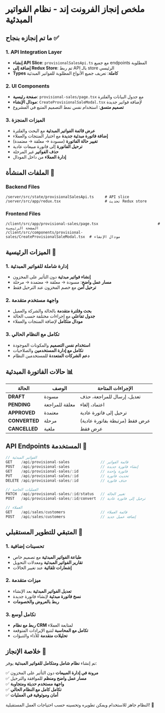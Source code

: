 # ملخص إنجاز الفرونت إند - نظام الفواتير المبدئية

## ما تم إنجازه بنجاح ✅

### 1. API Integration Layer
- **إنشاء API Slice**: `provisionalSalesApi.ts` مع جميع endpoints المطلوبة
- **إضافة إلى Redux Store**: تم ربط API بالـ store الرئيسي
- **Types كاملة**: تعريف جميع الأنواع المطلوبة للفواتير المبدئية

### 2. UI Components
- **صفحة رئيسية**: `provisional-sales/page.tsx` مع جدول البيانات والفلترة
- **مودال الإنشاء**: `CreateProvisionalSaleModal.tsx` لإضافة فواتير جديدة
- **تصميم متسق**: استخدام نفس نمط التصميم المتبع في المشروع

### 3. الميزات المنجزة
- **عرض قائمة الفواتير المبدئية** مع البحث والفلترة
- **إضافة فاتورة مبدئية جديدة** مع اختيار المنتجات والعملاء
- **تغيير حالة الفاتورة** (مسودة → معلقة → معتمدة)
- **ترحيل الفاتورة** إلى فاتورة مبيعات عادية
- **حذف الفواتير** غير المرحلة
- **إدارة العملاء** من داخل المودال

## الملفات المنشأة 📁

### Backend Files
```
/server/src/state/provisionalSalesApi.ts     # API slice
/server/src/app/redux.tsx                    # تحديث Redux store
```

### Frontend Files
```
/client/src/app/provisional-sales/page.tsx                           # الصفحة الرئيسية
/client/src/components/provisional-sales/CreateProvisionalSaleModal.tsx  # مودال الإنشاء
```

## الميزات الرئيسية 🚀

### 1. إدارة شاملة للفواتير المبدئية
- **إنشاء فواتير مبدئية** دون التأثير على المخزون
- **مسار عمل واضح**: مسودة → معلقة → معتمدة → مرحلة
- **ترحيل آمن** مع خصم المخزون عند الترحيل فقط

### 2. واجهة مستخدم متقدمة
- **بحث وفلترة متقدمة** بالحالة والشركة والعميل
- **جدول تفاعلي** مع إجراءات مختلفة حسب الحالة
- **مودال متكامل** لإضافة المنتجات والعملاء

### 3. تكامل مع النظام الحالي
- **استخدام نفس التصميم** والمكونات الموجودة
- **تكامل مع إدارة المستخدمين** والصلاحيات
- **دعم الشركات المتعددة** للمستخدمين النظام

## حالات الفاتورة المبدئية 📊

| الحالة | الوصف | الإجراءات المتاحة |
|--------|--------|-------------------|
| **DRAFT** | مسودة | تعديل، إرسال للمراجعة، حذف |
| **PENDING** | معلقة للمراجعة | اعتماد، إلغاء |
| **APPROVED** | معتمدة | ترحيل إلى فاتورة عادية |
| **CONVERTED** | مرحلة | عرض فقط (مرتبطة بفاتورة عادية) |
| **CANCELLED** | ملغية | عرض فقط |

## API Endpoints المستخدمة 🔗

```typescript
// الفواتير المبدئية
GET    /api/provisional-sales              // قائمة الفواتير
POST   /api/provisional-sales              // إنشاء فاتورة جديدة
GET    /api/provisional-sales/:id          // فاتورة واحدة
PUT    /api/provisional-sales/:id          // تحديث فاتورة
DELETE /api/provisional-sales/:id          // حذف فاتورة

// العمليات الخاصة
PATCH  /api/provisional-sales/:id/status   // تغيير الحالة
POST   /api/provisional-sales/:id/convert  // ترحيل إلى فاتورة عادية

// العملاء
GET    /api/sales/customers                // قائمة العملاء
POST   /api/sales/customers                // إضافة عميل جديد
```

## المتبقي للتطوير المستقبلي 🔄

### 1. تحسينات إضافية
- **طباعة الفواتير المبدئية** مع تصميم خاص
- **تقارير الفواتير المبدئية** ومعدلات التحويل
- **إشعارات تلقائية** عند تغيير الحالات

### 2. ميزات متقدمة
- **تعديل الفواتير المبدئية** بعد الإنشاء
- **نسخ فاتورة مبدئية** لإنشاء فاتورة جديدة
- **ربط بالعروض والخصومات**

### 3. تكامل أوسع
- **ربط مع نظام CRM** لمتابعة العملاء
- **تكامل مع المحاسبة** لتتبع الإيرادات المتوقعة
- **تحليلات متقدمة** للأداء والتنبؤات

## خلاصة الإنجاز 🎯

تم إنشاء **نظام شامل ومتكامل للفواتير المبدئية** يوفر:

✅ **مرونة في إدارة المبيعات** دون التأثير على المخزون  
✅ **مسار عمل واضح ومنظم** للموافقة والترحيل  
✅ **واجهة مستخدم حديثة ومتجاوبة**  
✅ **تكامل كامل مع النظام الحالي**  
✅ **أمان وموثوقية في العمليات**  

النظام جاهز للاستخدام ويمكن تطويره وتحسينه حسب احتياجات العمل المستقبلية! 🚀
